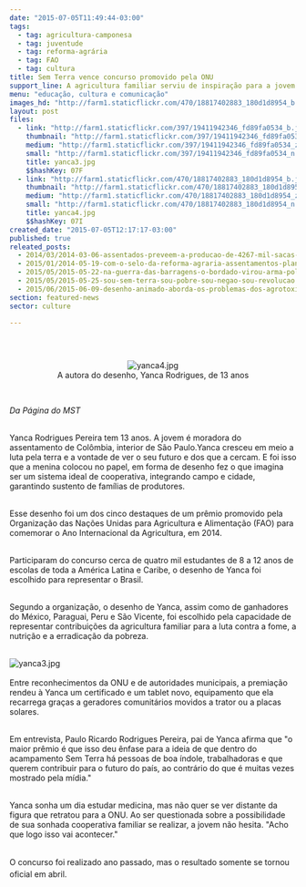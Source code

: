 ```yaml
---
date: "2015-07-05T11:49:44-03:00"
tags:
  - tag: agricultura-camponesa
  - tag: juventude
  - tag: reforma-agrária
  - tag: FAO
  - tag: cultura
title: Sem Terra vence concurso promovido pela ONU
support_line: A agricultura familiar serviu de inspiração para a jovem que concorreu com quatro mil participantes de toda América Latina.
menu: "educação, cultura e comunicação"
images_hd: "http://farm1.staticflickr.com/470/18817402883_180d1d8954_b.jpg"
layout: post
files:
  - link: "http://farm1.staticflickr.com/397/19411942346_fd89fa0534_b.jpg"
    thumbnail: "http://farm1.staticflickr.com/397/19411942346_fd89fa0534_t.jpg"
    medium: "http://farm1.staticflickr.com/397/19411942346_fd89fa0534_z.jpg"
    small: "http://farm1.staticflickr.com/397/19411942346_fd89fa0534_n.jpg"
    title: yanca3.jpg
    $$hashKey: 07F
  - link: "http://farm1.staticflickr.com/470/18817402883_180d1d8954_b.jpg"
    thumbnail: "http://farm1.staticflickr.com/470/18817402883_180d1d8954_t.jpg"
    medium: "http://farm1.staticflickr.com/470/18817402883_180d1d8954_z.jpg"
    small: "http://farm1.staticflickr.com/470/18817402883_180d1d8954_n.jpg"
    title: yanca4.jpg
    $$hashKey: 07I
created_date: "2015-07-05T12:17:17-03:00"
published: true
releated_posts:
  - 2014/03/2014-03-06-assentados-preveem-a-producao-de-4267-mil-sacas-de-arroz-agroecologico.md
  - 2015/01/2014-05-19-com-o-selo-da-reforma-agraria-assentamentos-plantam-e-colhem-de-tudo-pelo-pais.md-e
  - 2015/05/2015-05-22-na-guerra-das-barragens-o-bordado-virou-arma-politica.md
  - 2015/05/2015-05-25-sou-sem-terra-sou-pobre-sou-negao-sou-revolucao.md
  - 2015/06/2015-06-09-desenho-animado-aborda-os-problemas-dos-agrotoxicos-e-alimentos-transgenicos.md
section: featured-news
sector: culture

---
```

<p>&nbsp;</p>

<div style="text-align:center">
<figure class="image" style="display:inline-block"><img alt="yanca4.jpg" src="http://farm1.staticflickr.com/470/18817402883_180d1d8954_b.jpg" />
<figcaption>A autora do desenho, Yanca Rodrigues, de 13 anos</figcaption>
</figure>
</div>

<p><br />
<em>Da P&aacute;gina do MST</em></p>

<p><br />
Yanca Rodrigues Pereira tem 13 anos. A jovem &eacute; moradora do assentamento de Col&ocirc;mbia, interior de S&atilde;o Paulo.Yanca cresceu em meio a luta pela terra e a vontade de ver o seu futuro e dos que a cercam. E foi isso que a menina colocou no papel, em forma de desenho fez o que imagina ser um sistema ideal de cooperativa, integrando campo e cidade, garantindo sustento de fam&iacute;lias de produtores.</p>

<p><br />
Esse desenho foi um dos cinco destaques de um pr&ecirc;mio promovido pela Organiza&ccedil;&atilde;o das Na&ccedil;&otilde;es Unidas para Agricultura e Alimenta&ccedil;&atilde;o (FAO) para comemorar o Ano Internacional da Agricultura, em 2014.</p>

<p><br />
Participaram do concurso cerca de quatro mil estudantes de 8 a 12 anos de escolas de toda a Am&eacute;rica Latina e Caribe, o desenho de Yanca foi escolhido para representar o Brasil.</p>

<p><br />
Segundo a organiza&ccedil;&atilde;o, o desenho de Yanca, assim como de ganhadores do M&eacute;xico, Paraguai, Peru e S&atilde;o Vicente, foi escolhido pela capacidade de representar contribui&ccedil;&otilde;es da agricultura familiar para a luta contra a fome, a nutri&ccedil;&atilde;o e a erradica&ccedil;&atilde;o da pobreza.<br />
&nbsp;</p>

<p><img alt="yanca3.jpg" src="http://farm1.staticflickr.com/397/19411942346_fd89fa0534_b.jpg" /><br />
<br />
Entre reconhecimentos da ONU e de autoridades municipais, a premia&ccedil;&atilde;o rendeu &agrave; Yanca um certificado e um tablet novo, equipamento que ela recarrega gra&ccedil;as a geradores comunit&aacute;rios movidos a trator ou a placas solares.</p>

<p><br />
Em entrevista, Paulo Ricardo Rodrigues Pereira, pai de Yanca afirma que &quot;o maior pr&ecirc;mio &eacute; que isso deu &ecirc;nfase para a ideia de que dentro do acampamento Sem Terra h&aacute; pessoas de boa &iacute;ndole, trabalhadoras e que querem contribuir para o futuro do pa&iacute;s, ao contr&aacute;rio do que &eacute; muitas vezes mostrado pela m&iacute;dia.&quot;&nbsp;</p>

<p><br />
Yanca sonha um dia estudar medicina, mas n&atilde;o quer se ver distante da figura que retratou para a ONU. Ao ser questionada sobre a possibilidade de sua sonhada cooperativa familiar se realizar, a jovem n&atilde;o hesita. &quot;Acho que logo isso vai acontecer.&quot;</p>

<p><br />
<span style="line-height: 20.7999992370605px;">O concurso foi realizado ano passado, mas o resultado somente se tornou oficial em abril.</span></p>

